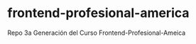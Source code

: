 frontend-profesional-america
============================

Repo 3a Generación del Curso Frontend-Profesional-Ameica
